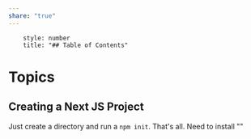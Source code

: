 ```yaml
---
share: "true"
---
```



```toc
	style: number
	title: "## Table of Contents"
```

# Topics
## Creating a Next JS Project
Just create a directory and run a `npm init`. That's all. 
Need to install ""
